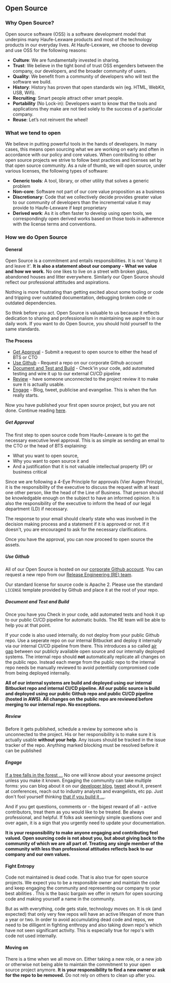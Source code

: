## Open Source

### Why Open Source?
Open source software (OSS) is a software development model that underpins many Haufe-Lexware products and most of the technology products in our everyday lives. At Haufe-Lexware, we choose to develop and use OSS for the following reasons:

* **Culture**: We are fundamentally invested in sharing.
* **Trust**: We believe in the tight bond of trust OSS engenders between the company, our developers, and the broader community of users.
* **Quality**: We benefit from a community of developers who will test the software we build.
* **History**: History has proven that open standards win (eg. HTML, WebKit, USB, Wifi).
* **Recruiting**: Smart people attract other smart people.
* **Portability** (No Lock-in): Developers want to know that the tools and applications they make are not tied solely to the success of a particular company.
* **Reuse**: Let’s not reinvent the wheel!

### What we tend to open
We believe in putting powerful tools in the hands of developers. In many cases, this means open sourcing what we are working on early and often in accordance with our policy and core values. When contributing to other open source projects we strive to follow best practices and licenses set by that open source community. As a rule of thumb, we will open source, under various licenses, the following types of software:

* **Generic tools**: A tool, library, or other utility that solves a generic problem
* **Non-core**: Software not part of our core value proposition as a business
* **Discretionary**: Code that we collectively decide provides greater value to our community of developers than the incremental value it may provide to Haufe-Lexware if kept proprietary
* **Derived work**: As it is often faster to develop using open tools, we correspondingly open derived works based on those tools in adherence with the license terms and conventions.

### How we do Open Source

#### General
Open Source is a commitment and entails responsibilities. It is not 'dump it and leave it'. **It is also a statement about our company -  What we value and how we work.** No one likes to live on a street with broken glass, abandoned houses and litter everywhere. Similarly our Open Source should reflect our professional atttitudes and aspirations.

Nothing is more frustrating than getting excited about some tooling or code and tripping over outdated documentation, debugging broken code or outdated dependencies. 

So think before you act. Open Source is valuable to us because it reflects dedication to sharing and professionalism in maintaining we aspire to in our daily work. If you want to do Open Source, you should hold yourself to the same standards.

#### The Process

- [Get Approval](#get_approval) - Submit a request to open source to either the head of BTS or CTO
- [Use Github](#use_github) - Request a repo on our corporate Github account
- [Document and Test and Build](#document_and_test_and_build) - Check'in your code, add automated testing and wire it up to our external CI/CD pipeline
- [Review](#review) - have someone unconnected to the project review it to make sure it is actually usable. 
- [Engage](#engage) - Blog, tweet, publicise and evangelise. This is when the fun really starts.

Now you have published your first open source project, but you are not done. Continue reading [here](#fight_entropy).

##### Get Approval
The first step to open source code from Haufe-Lexware is to get the necessary executive level approval. This is as simple as sending an email to the CTO or the head of BTS explaining:

* What you want to open source, 
* Why you want to open source it and 
* And a justification that it is not valuable intellectual property (IP) or business critical

Since we are following a 4-Eye Principle for approvals (Vier Augen Prinzip),  it is the responsibility of the executive to discuss the request with at least one other person, like the head of the Line of Business. That person should be knowledgable enough on the subject to have an informed opinion. It is also  the responsibility of the executive to inform the head of our legal department (LD) if necessary. 

The response to your email should clearly state who was involved in the decision making process and a statement if it is approved or not. If it doesn't, you are encouraged to ask for the necessary clarifications. 

Once you have the approval, you can now proceed to open source the assets.

##### Use Github
All of our Open Source is hosted on our [corporate Github account](https://github.com/Haufe-Lexware). You can request a new repo from our [Release Engineering (RE) team](mailto:_HL_PT_RE@haufe-lexware.com).

Our standard license for source code is Apache 2. Please use the standard `LICENSE` template provided by Github and place it at the root of your repo.

##### Document and Test and Build
Once you have you Check in your code, add automated tests and hook it up to our public CI/CD pipeline for automatic builds. The RE team will be able to help you at that point. 

If your code is also used internally, do not deploy from your public Github repo. Use a seperate repo on our internal Bitbucket and deploy it internally via our internal CI/CD pipeline from there. This introduces a so called [air gap](https://en.wikipedia.org/wiki/Air_gap_(networking)) between our publicly available open source and our internally deployed systems. The internal repo should **not** automatically replicate all changes on the public repo. Instead each merge from the public repo to the internal repo needs be manually reviewed to avoid potentially compromised code from being deployed internally. 

**All of our internal systems are build and deployed using our internal Bitbucket repo and internal CI/CD pipeline. All our public source is build and deployed using our public Github repo and public CI/CD pipeline (hosted in AWS). All changes on the public repo are reviewed before merging to our internal repo. No exceptions.**

##### Review
Before it gets published, schedule a review by someone who is unconnected to the project. His or her responsibility is to make sure it is actually usable **without your help**. Any issues should be tracked in the issue tracker of the repo. Anything marked blocking must be resolved before it can be published

##### Engage
[If a tree falls in the forest ...](https://en.wikipedia.org/wiki/If_a_tree_falls_in_a_forest) No one will know about your awesome project unless you make it known. Engaging the community can take multiple forms: you can blog about it on our [developer blog](http://dev.haufe-lexwaere.com), [tweet](https://twitter.com/haufedev) about it, present at conferences, reach out to industry analysts and evangelists, etc pp. Just don't fool yourself thinking [that if you build it ...](https://www.entrepreneur.com/article/227850). 

And if you get questions, comments or - the bigest reward of all - active contributors, treat them as you would like to be treated. Be always professional, and helpful. If folks ask seemingly simple questions over and over again, it is a sign that you urgently need to update your documentation. 

**It is your responsibility to make anyone engaging and contributing feel valued. Open sourcing code is not about you, but about giving back to the community of which we are all part of. Treating any single member of the community with less than professional attitudes reflects back to our company and our own values.**

#### Fight Entropy
Code not maintained is dead code. That is also true for open source projects. We expect you to be a responsible owner and maintain the code and keep engaging the community and representing our company to your best abilities . This is the basic bargain we offer in return for open sourcing code and making yourself a name in the community.

But as with everything, code gets stale, technology moves on. It is ok (and expected) that only very few repos will have an active lifespan of more than a year or two. In order to avoid accumulating dead code and repos, we need to be dilligent in fighting enthropy and also taking down repo's which have not seen significant activity. This is especially true for repo's with code not used internally.

#### Moving on
There is a time when we all move on. Either taking a new role, or a new job or otherwise not being able to maintain the commitment to your open source project anymore. **It is your responsibility to find a new owner or ask for the repo to be removed.** Do not rely on others to clean up after you. 
